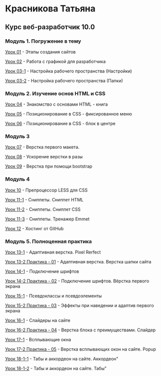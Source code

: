 # Красникова Татьяна
## Курс веб-разработчик 10.0


### Модуль 1. Погружение в тему
[Урок 01](https://s-postu.github.io/lesson_1/test.jpg "Этапы создания сайтов") - Этапы создания сайтов

[Урок 02](https://yadi.sk/d/KcUPeKlB3NQzWi "Работа с графикой для разработчика") - Работа с графикой для разработчика

[Урок 03-1](https://s-postu.github.io/lesson_03/ST-settings.jpg "Настройка рабочего пространства") - Настройка рабочего пространства (Настройки)

[Урок 03-2](https://s-postu.github.io/lesson_03/folders.jpg "Настройка рабочего пространства") - Настройка рабочего пространства (Папки)

### Модуль 2. Изучение основ HTML и CSS

[Урок 04](https://s-postu.github.io/lesson_04/index.html "Знакомство с основами HTML - книга") - Знакомство с основами HTML - книга

[Урок 05](https://s-postu.github.io/lesson_05/index.html "Позиционирование в CSS - фиксированное меню") - Позиционирование в CSS - фиксированное меню

[Урок 06](https://s-postu.github.io/lesson_06/index.html "Позиционирование в CSS - блок в центре") - Позиционирование в CSS - блок в центре
    
### Модуль 3

[Урок 07](https://s-postu.github.io/lesson_07/index.html "Верстка первого макета.") - Верстка первого макета.

[Урок 08](https://s-postu.github.io/lesson_08/index.html "Ускорение верстки в разы") - Ускорение верстки в разы

[Урок 09](https://s-postu.github.io/lesson_09/index.html "Верстка при помощи bootstrap") - Верстка при помощи bootstrap
    
### Модуль 4

[Урок 10](https://s-postu.github.io/lesson_10/less/main.less "Препроцессор LESS для CSS") - Препроцессор LESS для CSS

[Урок 11-1](https://s-postu.github.io/lesson_11-1/L11html.jpg "Сниппеты. Сниппет HTML") - Сниппеты. Сниппет HTML

[Урок 11-2](https://s-postu.github.io/lesson_11-2/L11css.jpg "Сниппеты. Сниппет CSS") - Сниппеты. Сниппет CSS

[Урок 11-3](https://s-postu.github.io/lesson_11-3/Traning-Emmet.jpg "Сниппеты. Тренажер Emmet") - Сниппеты. Тренажер Emmet

[Урок 12](https://s-postu.github.io/ "Хостинг от GitHub") - Хостинг от GitHub
    
### Модуль 5. Полноценная практика

[Урок 13-1](https://s-postu.github.io/lesson_13_1/index.html "Pixel Rerfect") - Адаптивная верстка. Pixel Rerfect

[Урок 13-2 Практика - 01](https://s-postu.github.io/lesson_13/index.html "Адаптивная верстка") - Адаптивная верстка. Верстка шапки сайта

[Урок 14-1](https://s-postu.github.io/lesson_14/index.html "Подключение шрифтов") - Подключение шрифтов

[Урок 14-2 Практика - 02](https://s-postu.github.io/lesson_14-2/index.html "Подключение шрифтов. Вёрстка первого экрана") - Подключение шрифтов. Вёрстка первого экрана

[Урок 15-1](https://s-postu.github.io/lesson-15/index.html "Псевдоклассы и псевдоэлементы") - Псевдоклассы и псевдоэлементы

[Урок 15-2 Практика - 03](https://s-postu.github.io/lesson_15-2/index.html "Эффекты при наведении и адаптив первого экрана") - Эффекты при наведении и адаптив первого экрана

[Урок 16-1](https://s-postu.github.io/lesson_16-1/index.html "Слайдеры на сайте") - Слайдеры на сайте

[Урок 16-2 Практика - 04](https://s-postu.github.io/lesson_16-2/index.html "Верстка блока с преимуществами. Слайдер") - Верстка блока с преимуществами. Слайдер

[Урок 17-1](https://s-postu.github.io/lesson_17-1/index.html "Всплывающие окна") - Всплывающие окна

[Урок 17-2 Практика - 05](https://s-postu.github.io/lesson_17-2/index.html "Верстка всплывающих окон на сайте. Popup") - Верстка всплывающих окон на сайте. Popup

[Урок 18-1-1](https://s-postu.github.io/lesson_18-1-1/index.html "Табы и аккордеон на сайте. Аккордеон") - Табы и аккордеон на сайте. Аккордеон"

[Урок 18-1-2](https://s-postu.github.io/lesson_18-1-3/index.html "Табы и аккордеон на сайте. Табы") - Табы и аккордеон на сайте. Табы"
